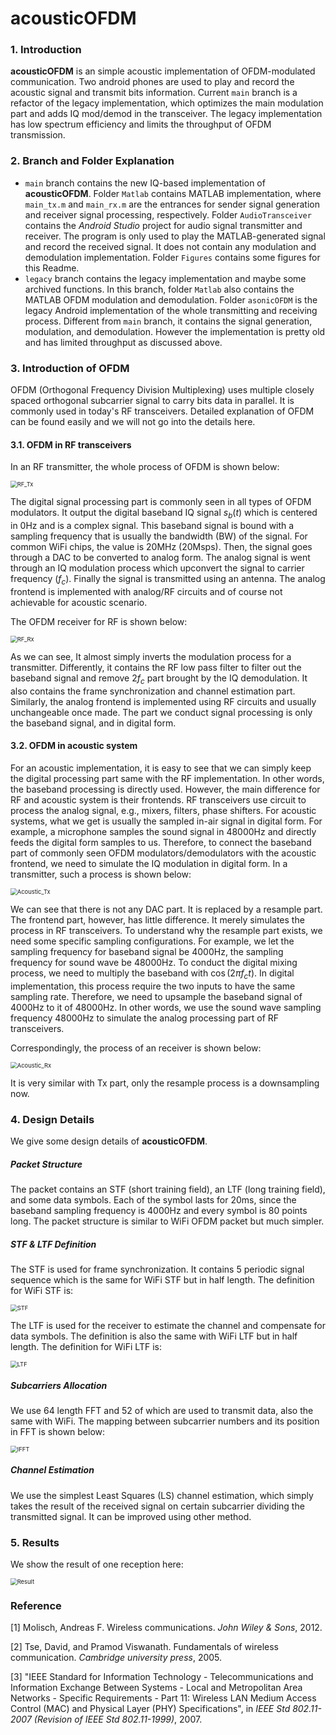 # acousticOFDM

### 1. Introduction
**acousticOFDM** is an simple acoustic implementation of OFDM-modulated communication. Two android phones are used to play and record the acoustic signal and transmit bits information. Current `main` branch is a refactor of the legacy implementation, which optimizes the main modulation part and adds IQ mod/demod in the transceiver. The legacy implementation has low spectrum efficiency and limits the throughput of OFDM transmission.

### 2. Branch and Folder Explanation
- `main` branch contains the new IQ-based implementation of **acousticOFDM**. Folder `Matlab` contains MATLAB implementation, where `main_tx.m` and `main_rx.m` are the entrances for sender signal generation and receiver signal processing, respectively. Folder `AudioTransceiver` contains the *Android Studio* project for audio signal transmitter and receiver. The program is only used to play the MATLAB-generated signal and record the received signal. It does not contain any modulation and demodulation implementation. Folder `Figures` contains some figures for this Readme.
- `legacy` branch contains the legacy implementation and maybe some archived functions. In this branch, folder `Matlab` also contains the MATLAB OFDM modulation and demodulation. Folder `asonicOFDM` is the legacy Android implementation of the whole transmitting and receiving process. Different from `main` branch, it contains the signal generation, modulation, and demodulation. However the implementation is pretty old and has limited throughput as discussed above.

### 3. Introduction of OFDM

OFDM (Orthogonal Frequency Division Multiplexing) uses multiple closely spaced orthogonal subcarrier signal to carry bits data in parallel. It is commonly used in today's RF transceivers. Detailed explanation of OFDM can be found easily and we will not go into the details here.

#### 3.1. OFDM in RF transceivers

In an RF transmitter, the whole process of OFDM is shown below:

<img src="./Figures/RF_Tx.PNG" alt="RF_Tx" style="zoom:67%;" />

The digital signal processing part is commonly seen in all types of OFDM modulators. It output the digital baseband IQ signal $s_b(t)$ which is centered in 0Hz and is a complex signal. This baseband signal is bound with a sampling frequency that is usually the bandwidth (BW) of  the signal. For common WiFi chips, the value is 20MHz (20Msps). Then, the signal goes through a DAC to be converted to analog form. The analog signal is went through an IQ modulation process which upconvert the signal to carrier frequency ($f_c$). Finally the signal is transmitted using an antenna. The analog frontend is implemented with analog/RF circuits and of course not achievable for acoustic scenario.

The OFDM receiver for RF is shown below:

<img src="./Figures/RF_Rx.PNG" alt="RF_Rx" style="zoom:67%;" />

As we can see, It almost simply inverts the modulation process for a transmitter. Differently, it contains the RF low pass filter to filter out the baseband signal and remove $2f_c$ part brought by the IQ demodulation. It also contains the frame synchronization and channel estimation part. Similarly, the analog frontend is implemented using RF circuits and usually unchangeable once made. The part we conduct signal processing is only the baseband signal, and in digital form.

#### 3.2. OFDM in acoustic system

For an acoustic implementation, it is easy to see that we can simply keep the digital processing part same with the RF implementation. In other words, the baseband processing is directly used. However, the main difference for RF and acoustic system is their frontends. RF transceivers use circuit to process the analog signal, e.g., mixers, filters, phase shifters. For acoustic systems, what we get is usually the sampled in-air signal in digital form. For example, a microphone samples the sound signal in 48000Hz and directly feeds the digital form samples to us. Therefore, to connect the baseband part of commonly seen OFDM modulators/demodulators with the acoustic frontend, we need to simulate the IQ modulation in digital form. In a transmitter, such a process is shown below:

<img src="./Figures/Acoustic_Tx.PNG" alt="Acoustic_Tx" style="zoom:67%;" />

We can see that there is not any DAC part. It is replaced by a resample part. The frontend part, however, has little difference. It merely simulates the process in RF transceivers. To understand why the resample part exists, we need some specific sampling configurations. For example, we let the sampling frequency for baseband signal be 4000Hz, the sampling frequency for sound wave be 48000Hz. To conduct the digital mixing process, we need to multiply the baseband with $\cos{(2\pi f_ct)}$. In digital implementation, this process require the two inputs to have the same sampling rate. Therefore, we need to upsample the baseband signal of 4000Hz to it of 48000Hz. In other words, we use the sound wave sampling frequency 48000Hz to simulate the analog processing part of RF transceivers.

Correspondingly, the process of an receiver is shown below:

<img src="./Figures/Acoustic_Rx.PNG" alt="Acoustic_Rx" style="zoom:67%;" />

It is very similar with Tx part, only the resample process is a downsampling now.

### 4. Design Details

We give some design details of **acousticOFDM**.

##### Packet Structure

The packet contains an STF (short training field), an LTF (long training field), and some data symbols. Each of the symbol lasts for 20ms, since the baseband sampling frequency is 4000Hz and every symbol is 80 points long. The packet structure is similar to WiFi OFDM packet but much simpler.

##### STF & LTF Definition

The STF is used for frame synchronization. It contains 5 periodic signal sequence which is the same for WiFi STF but in half length. The definition for WiFi STF is:

<img src="./Figures/STF.PNG" alt="STF" style="zoom:67%;" />

The LTF is used for the receiver to estimate the channel and compensate for data symbols. The definition is also the same with WiFi LTF but in half length. The definition for WiFi LTF is:

<img src="./Figures/LTF.PNG" alt="LTF" style="zoom:67%;" />

##### Subcarriers Allocation

We use 64 length FFT and 52 of which are used to transmit data, also the same with WiFi. The mapping between subcarrier numbers and its position in FFT is shown below:

<img src="./Figures/IFFT.PNG" alt="IFFT" style="zoom:67%;" />

##### Channel Estimation

We use the simplest Least Squares  (LS) channel estimation, which simply takes the result of the received signal on certain subcarrier dividing the transmitted signal. It can be improved using other method.

### 5. Results

We show the result of one reception here:

<img src="./Figures/Result.png" alt="Result" style="zoom:67%;" />

### Reference

[1] Molisch, Andreas F. Wireless communications. *John Wiley & Sons*, 2012.

[2] Tse, David, and Pramod Viswanath. Fundamentals of wireless communication. *Cambridge university press*, 2005.

[3] "IEEE Standard for Information Technology - Telecommunications and Information Exchange Between Systems - Local and Metropolitan Area Networks - Specific Requirements - Part 11: Wireless LAN Medium Access Control (MAC) and Physical Layer (PHY) Specifications", in *IEEE Std 802.11-2007 (Revision of IEEE Std 802.11-1999)*, 2007.
